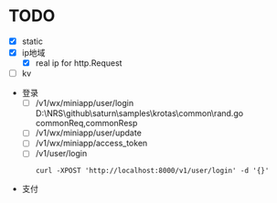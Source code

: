 

# TODO

- [x] static
- [x] ip地域
    + [x] real ip for http.Request
- [ ] kv
- 登录
    - [ ] /v1/wx/miniapp/user/login
        D:\NRS\github\saturn\samples\krotas\common\rand.go
        commonReq,commonResp
    - [ ] /v1/wx/miniapp/user/update
    - [ ] /v1/wx/miniapp/access_token
    - [ ] /v1/user/login
        ```
        curl -XPOST 'http://localhost:8000/v1/user/login' -d '{}'
        ```
- 支付

